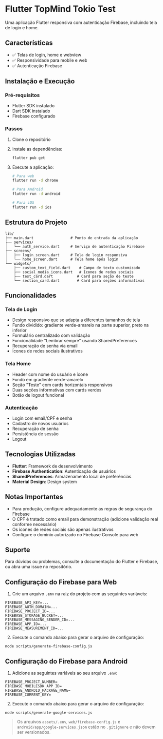 # Flutter TopMind Tokio Test

Uma aplicação Flutter responsiva com autenticação Firebase, incluindo tela de login e home.

## Características

- ✅ Telas de login, home e webview
- ✅ Responsividade para mobile e web
- ✅ Autenticação Firebase

## Instalação e Execução

### Pré-requisitos

- Flutter SDK instalado
- Dart SDK instalado
- Firebase configurado

### Passos

1. Clone o repositório

2. Instale as dependências:

   ```bash
   flutter pub get
   ```

3. Execute a aplicação:

   ```bash
   # Para web
   flutter run -d chrome

   # Para Android
   flutter run -d android

   # Para iOS
   flutter run -d ios
   ```

## Estrutura do Projeto

```
lib/
├── main.dart                 # Ponto de entrada da aplicação
├── services/
│   └── auth_service.dart     # Serviço de autenticação Firebase
├── screens/
│   ├── login_screen.dart     # Tela de login responsiva
│   └── home_screen.dart      # Tela home após login
└── widgets/
    ├── custom_text_field.dart    # Campo de texto customizado
    ├── social_media_icons.dart   # Ícones de redes sociais
    ├── test_card.dart           # Card para seção de teste
    └── section_card.dart        # Card para seções informativas
```

## Funcionalidades

### Tela de Login

- Design responsivo que se adapta a diferentes tamanhos de tela
- Fundo dividido: gradiente verde-amarelo na parte superior, preto na inferior
- Formulário centralizado com validação
- Funcionalidade "Lembrar sempre" usando SharedPreferences
- Recuperação de senha via email
- Ícones de redes sociais ilustrativos

### Tela Home

- Header com nome do usuário e ícone
- Fundo em gradiente verde-amarelo
- Seção "Teste" com cards horizontais responsivos
- Duas seções informativas com cards verdes
- Botão de logout funcional

### Autenticação

- Login com email/CPF e senha
- Cadastro de novos usuários
- Recuperação de senha
- Persistência de sessão
- Logout

## Tecnologias Utilizadas

- **Flutter**: Framework de desenvolvimento
- **Firebase Authentication**: Autenticação de usuários
- **SharedPreferences**: Armazenamento local de preferências
- **Material Design**: Design system

## Notas Importantes

- Para produção, configure adequadamente as regras de segurança do Firebase
- O CPF é tratado como email para demonstração (adicione validação real conforme necessário)
- Os ícones de redes sociais são apenas ilustrativos
- Configure o domínio autorizado no Firebase Console para web

## Suporte

Para dúvidas ou problemas, consulte a documentação do Flutter e Firebase, ou abra uma issue no repositório.

## Configuração do Firebase para Web

1. Crie um arquivo `.env` na raiz do projeto com as seguintes variáveis:

```
FIREBASE_API_KEY=...
FIREBASE_AUTH_DOMAIN=...
FIREBASE_PROJECT_ID=...
FIREBASE_STORAGE_BUCKET=...
FIREBASE_MESSAGING_SENDER_ID=...
FIREBASE_APP_ID=...
FIREBASE_MEASUREMENT_ID=...
```

2. Execute o comando abaixo para gerar o arquivo de configuração:

```
node scripts/generate-firebase-config.js
```

## Configuração do Firebase para Android

1. Adicione as seguintes variáveis ao seu arquivo `.env`:

```
FIREBASE_PROJECT_NUMBER=
FIREBASE_MOBILESDK_APP_ID=
FIREBASE_ANDROID_PACKAGE_NAME=
FIREBASE_CURRENT_KEY=
```

2. Execute o comando abaixo para gerar o arquivo de configuração:

```
node scripts/generate-google-services.js
```

> Os arquivos `assets/.env`, `web/firebase-config.js` e `android/app/google-services.json` estão no `.gitignore` e não devem ser versionados.
